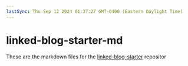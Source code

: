 ```yaml
---
lastSync: Thu Sep 12 2024 01:37:27 GMT-0400 (Eastern Daylight Time)
---
```

# linked-blog-starter-md
These are the markdown files for the [linked-blog-starter](https://github.com/matthewwong525/linked-blog-starter) repositor
